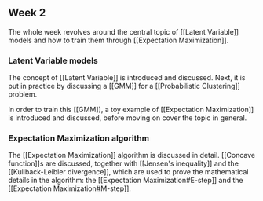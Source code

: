 ## Week 2

The whole week revolves around the central topic of [[Latent Variable]] models and how to train them through [[Expectation Maximization]].

### Latent Variable models

The concept of [[Latent Variable]] is introduced and discussed. Next, it is put in practice by discussing a [[GMM]] for a [[Probabilistic Clustering]] problem.

In order to train this [[GMM]], a toy example of [[Expectation Maximization]] is introduced and discussed, before moving on cover the topic in general.

### Expectation Maximization algorithm

The [[Expectation Maximization]] algorithm is discussed in detail. [[Concave function]]s are discussed, together with [[Jensen's inequality]] and the [[Kullback-Leibler divergence]], which are used to prove the mathematical details in the algorithm: the [[Expectation Maximization#E-step]] and the [[Expectation Maximization#M-step]].